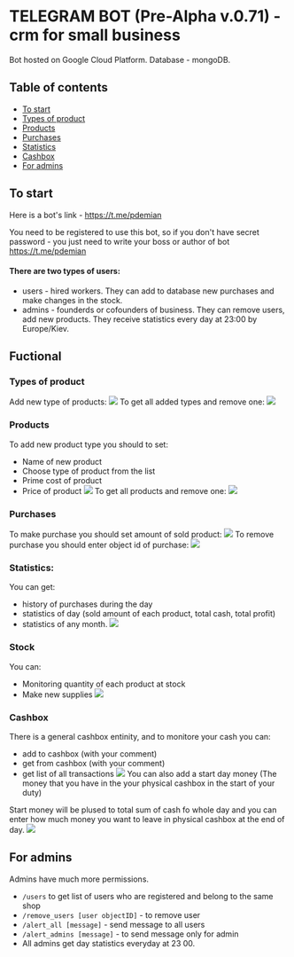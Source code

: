 # TELEGRAM BOT (Pre-Alpha v.0.71) - crm for small business

Bot hosted on Google Cloud Platform. Database - mongoDB.

## Table of contents
* [To start](#to-start)
* [Types of product](#types-of-product)
* [Products](#products)
* [Purchases](#purchases)
* [Statistics](#statistics)
* [Cashbox](#cashbox)
* [For admins](#for-admins)

## To start
Here is a bot's link - https://t.me/pdemian

You need to be registered to use this bot, so if you don't have secret password - you just need to write your boss or author of bot https://t.me/pdemian

#### There are two types of users:
* users - hired workers. They can add to database new purchases and make changes in the stock.
* admins - founderds or cofounders of business. They can remove users, add new products. They receive statistics every day at 23:00 by Europe/Kiev.

## Fuctional

### Types of product
Add new type of products:
![](/assets/images/add_type.gif)
To get all added types and remove one:
![](/assets/images/remove_type.gif)

### Products
To add new product type you should to set:
* Name of new product
* Choose type of product from the list
* Prime cost of product
* Price of product
![](/assets/images/create_product.gif)
To get all products and remove one:
![](/assets/images/remove_product.gif)

### Purchases
To make purchase you should set amount of sold product:
![](/assets/images/make_purchase.gif)
To remove purchase you should enter object id of purchase:
![](/assets/images/remove_purchase.gif)

### Statistics:
You can get:
* history of purchases during the day
* statistics of day (sold amount of each product, total cash, total profit)
* statistics of any month.
![](/assets/images/statistics.gif)

### Stock
You can:
* Monitoring quantity of each product at stock
* Make new supplies
![](/assets/images/stock.gif)

### Cashbox
There is a general cashbox entinity, and to monitore your cash you can:
* add to cashbox (with your comment)
* get from cashbox (with your comment)
* get list of all transactions
![](/assets/images/stock.gif)
You can also add a start day money (The money that you have in the your physical cashbox in the start of your duty)

Start money will be plused to total sum of cash fo whole day and you can enter how much money you want to leave in physical cashbox at the end of day.
![](/assets/images/stock.gif)

## For admins

Admins have much more permissions.
* `/users` to get list of users who are registered and belong to the same shop
* `/remove_users [user objectID]` - to remove user
* `/alert_all [message]` - send message to all users
* `/alert_admins [message]` - to send message only for admin
* All admins get day statistics everyday at 23 00.
